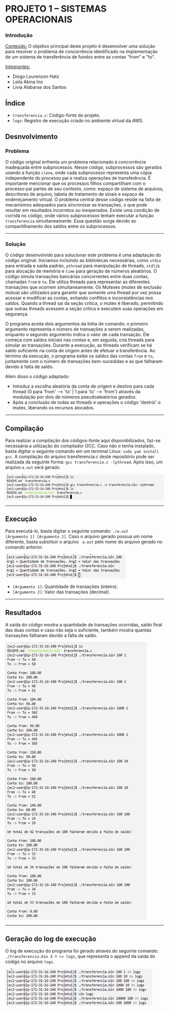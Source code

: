 <h1>PROJETO 1 – SISTEMAS OPERACIONAIS</h1>

<h3>Introdução</h3>

<ins>Conteúdo:</ins> O objetivo principal deste projeto é desenvolver uma solução para resolver o problema de concorrência identificado na implementação de um sistema de transferência de fundos entre as contas "from" e "to".

<ins>Integrantes:</ins>

- Diogo Lourenzon Hatz
- Leila Akina Ino
- Livia Alabarse dos Santos

<h2>Índice</h2>

<ul>
<li><code>transferencia.c</code>: Código-fonte do projeto.</li>
<li><code>logs</code>: Registro de execução criado no ambiente virtual da AWS.</li>
</ul>

<h2>Desnvolvimento</h2>
<h3>Problema</h3>
O código original enfrenta um problema relacionado à concorrência inadequada entre subprocessos. Nesse código, subprocessos são gerados usando a função <code>clone</code>, onde cada subprocesso representa uma cópia independente do processo pai e realiza operações de transferência. É importante mencionar que os processos filhos compartilham com o processo pai partes de seu contexto, como: espaço de sistema de arquivos, descritores de arquivo, tabela de tratamento de sinais e espaço de endereçamento virtual. O problema central desse código reside na falta de mecanismos adequados para sincronizar as transações, o que pode resultar em resultados incorretos ou inesperados. Existe uma condição de corrida no código, onde vários subprocessos tentam executar a função <code>transferencia</code> simultaneamente. Essa questão surge devido ao compartilhamento dos saldos entre os subprocessos.

<hr>
<h3>Solução</h3>
O código desenvolvido para solucionar este problema é uma adaptação do código original. Iniciamos incluindo as bibliotecas necessárias, como <code>stdio</code> para entrada e saída padrão, <code>pthread</code> para manipulação de threads, <code>stdlib</code> para alocação de memória e <code>time</code> para geração de números aleatórios. O código simula transações bancárias concorrentes entre duas contas, chamadas <code>from</code>  e <code>to</code>. Ele utiliza threads para representar as diferentes transações que ocorrem simultaneamente. Os Mutexes (mutex de exclusão mútua) são utilizados para garantir que somente uma thread por vez possa acessar e modificar as contas, evitando conflitos e inconsistências nos saldos. Quando a thread sai da seção critica, o mutex é liberado, permitindo que outras threads acessem a seção crítica e executem suas operações em segurança.

O programa aceita dois argumentos da linha de comando: o primeiro argumento representa o número de transações a serem realizadas, enquanto o segundo argumento indica o valor de cada transação. Ele começa com saldos iniciais nas contas e, em seguida, cria threads para simular as transações. Durante a execução, as threads verificam se há saldo suficiente na conta de origem antes de efetuar a transferência. Ao término da execução, o programa exibe os saldos das contas <code>from</code> e <code>to</code>, juntamente com o número de transações bem-sucedidas e as que falharam devido à falta de saldo.

Além disso o código adaptado:
<ul>
<li>Introduz a escolha aleatória da conta de origem e destino para cada thread (0 para 'from' --> 'to' | 1 para 'to' --> 'from') através da modulação por dois de números pseudoaleatórios gerados.</li>
<li>Após a conclusão de todas as threads e operações o código 'destrói' o mutex, liberando os recursos alocados.</li>
</ul>

<hr>
<h2>Compilação</h2>

Para realizar a compilação dos códigos-fonte aqui disponibilizados, faz-se necessária a utilização do compilador GCC. Caso não o tenha instalado, basta digitar o seguinte comando em um terminal Linux: <code>sudo yum install gcc</code>. A compilação do arquivo transferencia.c deste repositório pode ser realizada da seguinte forma: <code>gcc  transferencia.c -lpthread</code>. Após isso, um arquivo <code>a.out</code> será gerado.

<img src = "https://github.com/Hatz-D/ProjetoSOs/blob/main/src/projeto1-Gcc.png" alt="Compilação">

<hr>
<h2>Execução</h2>

Para executá-lo, basta digitar o seguinte comando: <code>./a.out [Argumento 1] [Argumento 2]</code>. Caso o arquivo gerado possua um nome diferente, basta substituir o arquivo <code> a.out</code> pelo nome do arquivo gerado no comando anterior.

<img src = "https://github.com/Hatz-D/ProjetoSOs/blob/main/src/projeto1-Stderr.png" alt = "Mensagem de erro ao informar parâmetros errôneos">

<ul>
<li><code>[Argumento 1]</code>: Quantidade de transações (inteiro).</li>
<li><code>[Argumento 2]</code>: Valor das transações (decimal).</li>
</ul>

<hr>
<h2>Resultados</h2>

A saída do código mostra a quantidade de transações ocorridas, saldo final das duas contas e caso não seja o suficiente, também mostra quantas transações falharam devido a falta de saldo.  

<img src = "https://github.com/Hatz-D/ProjetoSOs/blob/main/src/projeto1-Testes.png" alt="Bateria de testes">

<hr>
<h2>Geração do log de execução</h2>

O log de execução do programa foi gerado através do seguinte comando: <code>./transferencia.bin X Y >> logs</code>, que representa o append da saída do código no arquivo <code>logs</code>.

<img src = "https://github.com/Hatz-D/ProjetoSOs/blob/main/src/projeto1-Gera%C3%A7%C3%A3o%20do%20Log.png" alt="Geração do log de execução">
